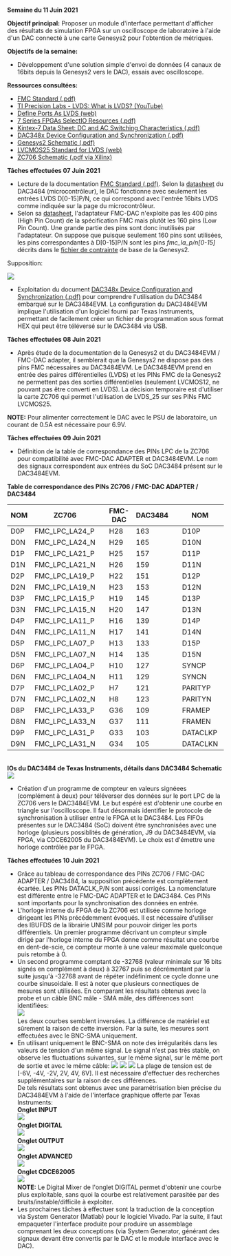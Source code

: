 **Semaine du 11 Juin 2021**

**Objectif principal:** Proposer un module d'interface permettant d'afficher des résultats de simulation FPGA sur un oscilloscope de laboratoire à l'aide d'un DAC connecté à une carte Genesys2 pour l'obtention de métriques.

**Objectifs de la semaine:**  

- Développement d'une solution simple d'envoi de données (4 canaux de 16bits depuis la Genesys2 vers le DAC), essais avec oscilloscope.

**Ressources consultées:** 
- [FMC Standard (.pdf)](https://forums.xilinx.com/xlnx/attachments/xlnx/cn-7series/3476/1/FMC_Standard.pdf)
- [TI Precision Labs - LVDS: What is LVDS? (YouTube)](https://www.youtube.com/watch?v=nnggsse6AO8)
- [Define Ports As LVDS (web)](https://forums.xilinx.com/t5/Implementation/Define-ports-as-LVDS/td-p/841324)
- [7 Series FPGAs SelectIO Resources (.pdf)](https://www.xilinx.com/support/documentation/user_guides/ug471_7Series_SelectIO.pdf)
- [Kintex-7 Data Sheet: DC and AC Switching Characteristics (.pdf)](https://www.xilinx.com/support/documentation/data_sheets/ds182_Kintex_7_Data_Sheet.pdf)
- [DAC348x Device Configuration and Synchronization (.pdf)](https://www.ti.com/lit/an/slaa584/slaa584.pdf?ts=1623100088349&ref_url=https%253A%252F%252Fwww.google.com%252F)
- [Genesys2 Schematic (.pdf)](https://reference.digilentinc.com/_media/genesys2:genesys2_public_sch.pdf)
- [LVCMOS25 Standard for LVDS (web)](https://forums.xilinx.com/t5/Other-FPGA-Architecture/Using-Lvcmos25-standard-for-LVDS-input-from-ADC/td-p/827994)
- [ZC706 Schematic (.pdf via Xilinx)](https://www.xilinx.com/member/forms/download/design-license.html?cid=396436&filename=zc706-schematic-xtp215.zip)

**Tâches effectuées 07 Juin 2021**
- Lecture de la documentation [FMC Standard (.pdf)](https://forums.xilinx.com/xlnx/attachments/xlnx/cn-7series/3476/1/FMC_Standard.pdf). Selon la [datasheet](https://www.ti.com/lit/ds/symlink/dac3484.pdf?ts=1622839791160&ref_url=https%253A%252F%252Fwww.google.com%252F) du DAC3484 (microcontrôleur), le DAC fonctionne avec seulement les entrées LVDS D[0-15]P/N, ce qui correspond avec l'entrée 16bits LVDS comme indiquée sur la page du microcontrôleur.
- Selon sa [datasheet](../docs/FMC-DAC-ADAPTER_SCH_D.pdf), l'adaptateur FMC-DAC n'exploite pas les 400 pins (High Pin Count) de la spécification FMC mais plutôt les 160 pins (Low Pin Count). Une grande partie des pins sont donc inutilisés par l'adaptateur. On suppose que puisque seulement 160 pins sont utilisées, les pins correspondantes à D[0-15]P/N sont les pins *fmc_la_p/n[0-15]* décrits dans le [fichier de contrainte](../xdc/default.xdc) de base de la Genesys2.

Supposition:

![](../img/genesys2_dac_interconnect_01.png)

- Exploitation du document [DAC348x Device Configuration and Synchronization (.pdf)](https://www.ti.com/lit/an/slaa584/slaa584.pdf?ts=1623100088349&ref_url=https%253A%252F%252Fwww.google.com%252F) pour comprendre l'utilisation du DAC3484 embarqué sur le DAC3484EVM. La configuration du DAC3484EVM implique l'utilisation d'un logiciel fourni par Texas Instruments, permettant de facilement créer un fichier de programmation sous format HEX qui peut être téléversé sur le DAC3484 via USB.

**Tâches effectuées 08 Juin 2021**

- Après étude de la documentation de la Genesys2 et du DAC3484EVM / FMC-DAC adapter, il semblerait que la Genesys2 ne dispose pas des pins FMC nécessaires au DAC3484EVM. Le DAC3484EVM prend en entrée des paires différentielles (LVDS) et les PINs FMC de la Genesys2 ne permettent pas des sorties différentielles (seulement LVCMOS12, ne pouvant pas être converti en LVDS). La décision temporaire est d'utiliser la carte ZC706 qui permet l'utilisation de LVDS_25 sur ses PINs FMC LVCMOS25.

**NOTE:** Pour alimenter correctement le DAC avec le PSU de laboratoire, un courant de 0.5A est nécessaire pour 6.9V.

**Tâches effectuées 09 Juin 2021**
- Définition de la table de correspondance des PINs LPC de la ZC706 pour compatibilité avec FMC-DAC ADAPTER et DAC3484EVM. Le nom des signaux correspondent aux entrées du SoC DAC3484 présent sur le DAC3484EVM.

**Table de correspondance des PINs ZC706 / FMC-DAC ADAPTER / DAC3484**

|NOM     |ZC706             ||FMC-DAC|DAC3484||NOM     |ZC706             ||FMC-DAC|DAC3484|
|--------|------------------|------|-------|-------|------|--------|------------------|------|-------|-------|
|D0P     |FMC_LPC_LA24_P    |      |H28    |163    |      |D10P    |FMC_LPC_LA29_P    |      |G30    |97     |
|D0N     |FMC_LPC_LA24_N    |      |H29    |165    |      |D10N    |FMC_LPC_LA29_N    |      |G31    |99     |
|D1P     |FMC_LPC_LA21_P    |      |H25    |157    |      |D11P    |FMC_LPC_LA25_P    |      |G27    |91     |
|D1N     |FMC_LPC_LA21_N    |      |H26    |159    |      |D11N    |FMC_LPC_LA25_N    |      |G28    |93     |
|D2P     |FMC_LPC_LA19_P    |      |H22    |151    |      |D12P    |FMC_LPC_LA22_P    |      |G24    |85     |
|D2N     |FMC_LPC_LA19_N    |      |H23    |153    |      |D12N    |FMC_LPC_LA22_N    |      |G25    |87     |
|D3P     |FMC_LPC_LA15_P    |      |H19    |145    |      |D13P    |FMC_LPC_LA20_P    |      |G21    |79     |
|D3N     |FMC_LPC_LA15_N    |      |H20    |147    |      |D13N    |FMC_LPC_LA20_N    |      |G22    |81     |
|D4P     |FMC_LPC_LA11_P    |      |H16    |139    |      |D14P    |FMC_LPC_LA16_P    |      |G18    |73     |
|D4N     |FMC_LPC_LA11_N    |      |H17    |141    |      |D14N    |FMC_LPC_LA16_N    |      |G19    |75     |
|D5P     |FMC_LPC_LA07_P    |      |H13    |133    |      |D15P    |FMC_LPC_LA12_P    |      |G15    |67     |
|D5N     |FMC_LPC_LA07_N    |      |H14    |135    |      |D15N    |FMC_LPC_LA12_N    |      |G16    |69     |
|D6P     |FMC_LPC_LA04_P    |      |H10    |127    |      |SYNCP   |FMC_LPC_LA30_P    |      |H34    |175    |
|D6N     |FMC_LPC_LA04_N    |      |H11    |129    |      |SYNCN   |FMC_LPC_LA30_N    |      |H35    |177    |
|D7P     |FMC_LPC_LA02_P    |      |H7     |121    |      |PARITYP |FMC_LPC_LA28_P    |      |H31    |170    |
|D7N     |FMC_LPC_LA02_N    |      |H8     |123    |      |PARITYN |FMC_LPC_LA28_N    |      |H32    |172    |
|D8P     |FMC_LPC_LA33_P    |      |G36    |109    |      |FRAMEP  |FMC_LPC_LA32_P    |      |H37    |156    |
|D8N     |FMC_LPC_LA33_N    |      |G37    |111    |      |FRAMEN  |FMC_LPC_LA32_N    |      |H38    |158    |
|D9P     |FMC_LPC_LA31_P    |      |G33    |103    |      |DATACLKP|FMC_LPC_LA18_CC_P|      |C22     |115     |
|D9N     |FMC_LPC_LA31_N    |      |G34    |105    |      |DATACLKN|FMC_LPC_LA18_CC_N|      |C23     |117     |


\
**IOs du DAC3484 de Texas Instruments, détails dans DAC3484 Schematic**\
![](../img/dac3484_io.png)

- Création d'un programme de compteur en valeurs signéees (complément à deux) pour téléverser des données sur le port LPC de la ZC706 vers le DAC3484EVM. Le but espéré est d'obtenir une courbe en triangle sur l'oscilloscope. Il faut désormais identifier le protocole de synchronisation à utiliser entre le FPGA et le DAC3484. Les FIFOs présentes sur le DAC3484 (SoC) doivent être synchronisées avec une horloge (plusieurs possiblités de génération, J9 du DAC3484EVM, via FPGA, via CDCE62005 du DAC3484EVM). Le choix est d'émettre une horloge contrôlée par le FPGA.

**Tâches effectuées 10 Juin 2021**

- Grâce au tableau de correspondance des PINs ZC706 / FMC-DAC ADAPTER / DAC3484, la supposition précédente est complètement écartée. Les PINs DATACLK_P/N sont aussi corrigés. La nomenclature est différente entre le FMC-DAC ADAPTER et le DAC3484. Ces PINs sont importants pour la synchronisation des données en entrée.
- L'horloge interne du FPGA de la ZC706 est utilisée comme horloge dirigeant les PINs précédemment évoqués. Il est nécessaire d'utiliser des IBUFDS de la librairie UNISIM pour pouvoir diriger les ports différentiels. Un premier programme décrivant un compteur simple dirigé par l'horloge interne du FPGA donne comme résultat une courbe en dent-de-scie, ce compteur monte à une valeur maximale quelconque puis retombe à 0.
- Un second programme comptant de -32768 (valeur minimale sur 16 bits signés en complément à deux) à 32767 puis se décrémentant par la suite jusqu'à -32768 avant de répéter indéfiniment ce cycle donne une courbe sinusoidale. Il est à noter que plusieurs connectiques de mesures sont utilisées. En comparant les résultats obtenus avec la probe et un câble BNC mâle - SMA mâle, des différences sont identifiées:\
![](../img/oscilloscope_waves/TEK0004.JPG)\
Les deux courbes semblent inversées. La différence de matériel est sûrement la raison de cette inversion. Par la suite, les mesures sont effectuées avec le BNC-SMA uniquement.
- En utilisant uniquement le BNC-SMA on note des irrégularités dans les valeurs de tension d'un même signal. Le signal n'est pas très stable, on observe les fluctuations suivantes, sur le même signal, sur le même port de sortie et avec le même câble:
![](../img/oscilloscope_waves/TEK0009.JPG)
![](../img/oscilloscope_waves/TEK0010.JPG)
![](../img/oscilloscope_waves/TEK0008.JPG)
La plage de tension est de [-6V, -4V, -2V, 2V, 4V, 6V]. Il est nécessaire d'effectuer des recherches supplémentaires sur la raison de ces différences.\
De tels résultats sont obtenus avec une paramétrisation bien précise du DAC3484EVM à l'aide de l'interface graphique offerte par Texas Instruments:\
**Onglet INPUT**\
![](../img/dac_gui_settings/config_01/input.PNG)\
**Onglet DIGITAL**\
![](../img/dac_gui_settings/config_01/digital.PNG)\
**Onglet OUTPUT**\
![](../img/dac_gui_settings/config_01/output.PNG)\
**Onglet ADVANCED**\
![](../img/dac_gui_settings/config_01/advanced.PNG)\
**Onglet CDCE62005**\
![](../img/dac_gui_settings/config_01/CDCE.PNG)\
**NOTE:** Le Digital Mixer de l'onglet DIGITAL permet d'obtenir une courbe plus exploitable, sans quoi la courbe est relativement parasitée par des bruits/instable/difficile à exploiter.
- Les prochaines tâches à effectuer sont la traduction de la conception via System Generator (Matlab) pour le logiciel Vivado. Par la suite, il faut empaqueter l'interface produite pour produire un assemblage comprenant les deux conceptions (via System Generator, générant des signaux devant être convertis par le DAC et le module interface avec le DAC).
